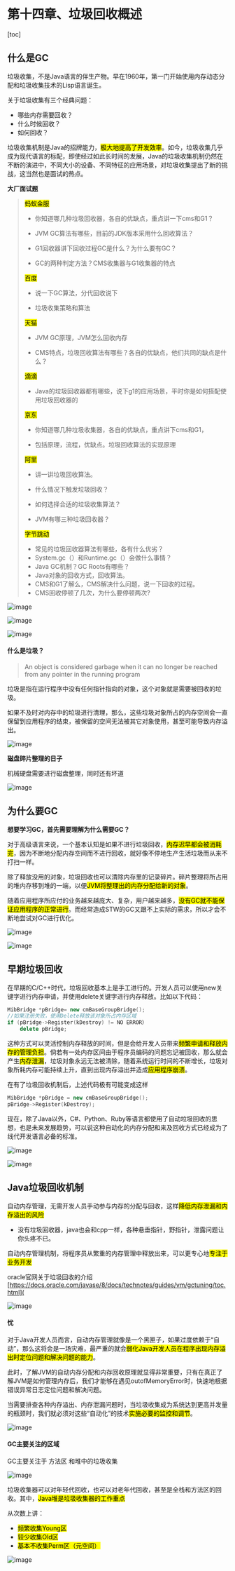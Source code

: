 # 第十四章、垃圾回收概述

[toc]

## 什么是GC

垃圾收集，不是Java语言的伴生产物。早在1960年，第一门开始使用内存动态分配和垃圾收集技术的Lisp语言诞生。 

关于垃圾收集有三个经典问题：

- 哪些内存需要回收？
- 什么时候回收？
- 如何回收？

垃圾收集机制是Java的招牌能力，<mark>极大地提高了开发效率</mark>。如今，垃圾收集几乎成为现代语言的标配，即使经过如此长时间的发展，Java的垃圾收集机制仍然在不断的演进中，不同大小的设备、不同特征的应用场景，对垃圾收集提出了新的挑战，这当然也是面试的热点。

**大厂面试题**

> <mark>蚂蚁金服</mark>
>
> - 你知道哪几种垃圾回收器，各自的优缺点，重点讲一下cms和G1？
>
> - JVM GC算法有哪些，目前的JDK版本采用什么回收算法？
>
> - G1回收器讲下回收过程GC是什么？为什么要有GC？
>
> - GC的两种判定方法？CMS收集器与G1收集器的特点
>
> 
>
> <mark>百度</mark>
>
> - 说一下GC算法，分代回收说下
>
> - 垃圾收集策略和算法
>
> 
>
> <mark>天猫</mark>
>
> - JVM GC原理，JVM怎么回收内存
>
> - CMS特点，垃圾回收算法有哪些？各自的优缺点，他们共同的缺点是什么？
>
> 
>
> <mark>滴滴</mark>
>
> - Java的垃圾回收器都有哪些，说下g1的应用场景，平时你是如何搭配使用垃圾回收器的
>
> 
>
> <mark>京东</mark>
>
> - 你知道哪几种垃圾收集器，各自的优缺点，重点讲下cms和G1，
>
> - 包括原理，流程，优缺点。垃圾回收算法的实现原理
>
> 
>
> <mark>阿里</mark>
>
> - 讲一讲垃圾回收算法。
>
> - 什么情况下触发垃圾回收？
>
> - 如何选择合适的垃圾收集算法？
>
> - JVM有哪三种垃圾回收器？
>
> 
>
> <mark>字节跳动</mark>
>
> - 常见的垃圾回收器算法有哪些，各有什么优劣？
> - System.gc（）和Runtime.gc（）会做什么事情？
> - Java GC机制？GC Roots有哪些？
> - Java对象的回收方式，回收算法。
> - CMS和G1了解么，CMS解决什么问题，说一下回收的过程。
> - CMS回收停顿了几次，为什么要停顿两次?

![image](https://static.lovedata.net/20-12-21-1ab0f3026b8c630a52619c24e8c8cb5e.png)

![image](https://static.lovedata.net/20-12-21-e9d7ad74e2e98509c67e71253f8545df.png)



![image](https://static.lovedata.net/20-12-21-0c2faa40fd094d52e5d589fd5280de7d.png)

#### 什么是垃圾？

> An object is considered garbage when it can no longer be reached from any pointer in the running program

垃圾是指在运行程序中没有任何指针指向的对象，这个对象就是需要被回收的垃圾。

如果不及时对内存中的垃圾进行清理，那么，这些垃圾对象所占的内存空间会一直保留到应用程序的结束，被保留的空间无法被其它对象使用，甚至可能导致内存溢出。

![image](https://static.lovedata.net/20-12-21-11257f3482a1597917dd1f4ed2ea4957.png)

**磁盘碎片整理的日子**

机械硬盘需要进行磁盘整理，同时还有坏道

![image](https://static.lovedata.net/21-06-03-5ed2c6595e47f629eecf17e7f0ee54dd.png)

## 为什么要GC

**想要学习GC，首先需要理解为什么需要GC？**

对于高级语言来说，一个基本认知是如果不进行垃圾回收，<mark>内存迟早都会被消耗完</mark>，因为不断地分配内存空间而不进行回收，就好像不停地生产生活垃圾而从来不打扫一样。

除了释放没用的对象，垃圾回收也可以清除内存里的记录碎片。碎片整理将所占用的堆内存移到堆的一端，以便<mark>JVM将整理出的内存分配给新的对象</mark>。

随着应用程序所应付的业务越来越庞大、复杂，用户越来越多，<mark>没有GC就不能保证应用程序的正常进行</mark>。而经常造成STW的GC又跟不上实际的需求，所以才会不断地尝试对GC进行优化。

![image](https://static.lovedata.net/20-12-21-72624153aca1f54994551e15730eaa87.png)

![image](https://static.lovedata.net/20-12-21-42d439929561c2a2090b071ff151723c.png)

## 早期垃圾回收



在早期的C/C++时代，垃圾回收基本上是手工进行的。开发人员可以使用new关键字进行内存申请，并使用delete关键字进行内存释放。比如以下代码：

```c++
MibBridge *pBridge= new cmBaseGroupBridge();
//如果注册失败，使用Delete释放该对象所占内存区域
if (pBridge->Register(kDestroy) != NO ERROR）
	delete pBridge;
```

这种方式可以灵活控制内存释放的时间，但是会给开发人员带来<mark>频繁申请和释放内存的管理负担</mark>。倘若有一处内存区间由于程序员编码的问题忘记被回收，那么就会产生<mark>内存泄漏</mark>，垃圾对象永远无法被清除，随着系统运行时间的不断增长，垃圾对象所耗内存可能持续上升，直到出现内存溢出并造成<mark>应用程序崩溃</mark>。

在有了垃圾回收机制后，上述代码极有可能变成这样

```c++
MibBridge *pBridge = new cmBaseGroupBridge(); 
pBridge->Register(kDestroy);
```

现在，除了Java以外，C#、Python、Ruby等语言都使用了自动垃圾回收的思想，也是未来发展趋势，可以说这种自动化的内存分配和来及回收方式已经成为了线代开发语言必备的标准。



![image](https://static.lovedata.net/20-12-22-4ad6da22ecb58333f68b069dee342a11.png)

![image](https://static.lovedata.net/20-12-22-14581a9665a2fb073ddb2d5bd87cf9ac.png)

## Java垃圾回收机制

自动内存管理，无需开发人员手动参与内存的分配与回收，这样<mark>降低内存泄漏和内存溢出的风险</mark>

- 没有垃圾回收器，java也会和cpp一样，各种悬垂指针，野指针，泄露问题让你头疼不已。

自动内存管理机制，将程序员从繁重的内存管理中释放出来，可以更专心地<mark>专注于业务开发</mark>

oracle官网关于垃圾回收的介绍 [https://docs.oracle.com/javase/8/docs/technotes/guides/vm/gctuning/toc.html](

![image](https://static.lovedata.net/20-12-22-0c2b0573dfcf9aab8773184cb51fa2ec.png)



#### 忧

对于Java开发人员而言，自动内存管理就像是一个黑匣子，如果过度依赖于“自动”，那么这将会是一场灾难，最严重的就会<mark>弱化Java开发人员在程序出现内存溢出时定位问题和解决问题的能力</mark>。

此时，了解JVM的自动内存分配和内存回收原理就显得非常重要，只有在真正了解JVM是如何管理内存后，我们才能够在遇见outofMemoryError时，快速地根据错误异常日志定位问题和解决问题。

当需要排查各种内存溢出、内存泄漏问题时，当垃圾收集成为系统达到更高并发量的瓶颈时，我们就必须对这些“自动化”的技术<mark>实施必要的监控和调节</mark>。

![image](https://static.lovedata.net/20-12-22-a89c153c41a69232e3a6faa623a88c9d.png)



#### GC主要关注的区域

GC主要关注于 方法区 和堆中的垃圾收集



![image](https://static.lovedata.net/20-12-22-69f785092b7c3b39d20a6c19b5e6d8d2.png)



垃圾收集器可以对年轻代回收，也可以对老年代回收，甚至是全栈和方法区的回收。其中，<mark>Java堆是垃圾收集器的工作重点</mark>

从次数上讲：

- <mark>频繁收集Young区</mark>
- <mark>较少收集Old区</mark>
- <mark>基本不收集Perm区（元空间）</mark>



![image](https://static.lovedata.net/20-12-22-6ba4dd9d1d7f2c8467160dd732f57aaf.png)





















